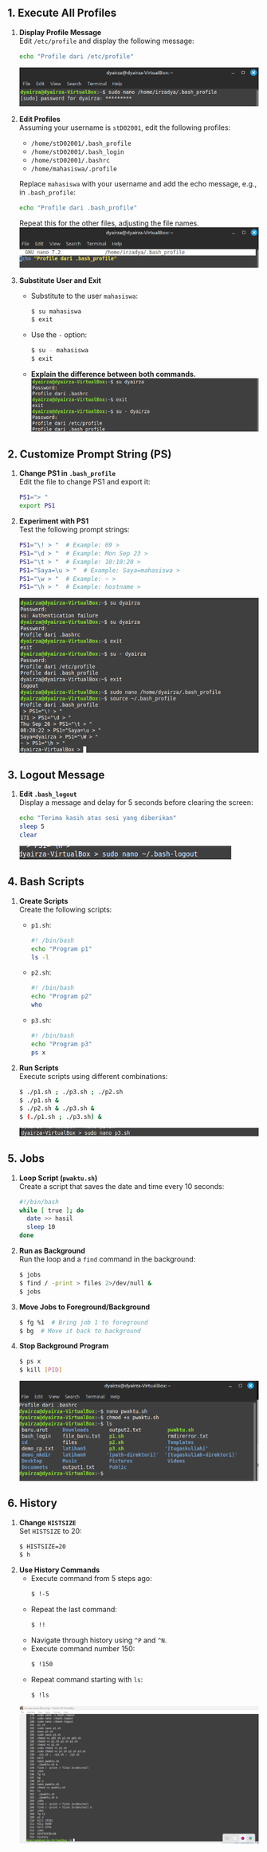 
## 1. Execute All Profiles

1. **Display Profile Message**  
   Edit `/etc/profile` and display the following message:  
   ```bash
   echo "Profile dari /etc/profile"
   ```  
   ![Image 1](https://github.com/Dyairza/irza-dya-tyasna_tugas-operasi-5/blob/main/1.png)

2. **Edit Profiles**  
   Assuming your username is `stD02001`, edit the following profiles:  
   - `/home/stD02001/.bash_profile`
   - `/home/stD02001/.bash_login`
   - `/home/stD02001/.bashrc`
   - `/home/mahasiswa/.profile`  

   Replace `mahasiswa` with your username and add the echo message, e.g., in `.bash_profile`:  
   ```bash
   echo "Profile dari .bash_profile"
   ```  
   Repeat this for the other files, adjusting the file names.  
   ![Images](https://github.com/Dyairza/irza-dya-tyasna_tugas-operasi-5/blob/main/2.png)

3. **Substitute User and Exit**  
   - Substitute to the user `mahasiswa`:  
     ```bash
     $ su mahasiswa
     $ exit
     ```
   - Use the `-` option:  
     ```bash
     $ su - mahasiswa
     $ exit
     ```  
   - **Explain the difference between both commands.**  
   ![Image](https://github.com/Dyairza/irza-dya-tyasna_tugas-operasi-5/blob/main/10.png)

## 2. Customize Prompt String (PS)

1. **Change PS1 in `.bash_profile`**  
   Edit the file to change PS1 and export it:  
   ```bash
   PS1="> "
   export PS1
   ```
2. **Experiment with PS1**  
   Test the following prompt strings:  
   ```bash
   PS1="\! > "  # Example: 69 >
   PS1="\d > "  # Example: Mon Sep 23 >
   PS1="\t > "  # Example: 10:10:20 >
   PS1="Saya=\u > "  # Example: Saya=mahasiswa >
   PS1="\w > "  # Example: ~ >
   PS1="\h > "  # Example: hostname >
   ```  
   ![Image](https://github.com/Dyairza/irza-dya-tyasna_tugas-operasi-5/blob/main/12.png)

## 3. Logout Message

1. **Edit `.bash_logout`**  
   Display a message and delay for 5 seconds before clearing the screen:  
   ```bash
   echo "Terima kasih atas sesi yang diberikan"
   sleep 5
   clear
   ```  
   ![Image](https://github.com/Dyairza/irza-dya-tyasna_tugas-operasi-5/blob/main/13.png)

## 4. Bash Scripts

1. **Create Scripts**  
   Create the following scripts:
   - `p1.sh`:  
     ```bash
     #! /bin/bash
     echo "Program p1"
     ls -l
     ```
   - `p2.sh`:  
     ```bash
     #! /bin/bash
     echo "Program p2"
     who
     ```
   - `p3.sh`:  
     ```bash
     #! /bin/bash
     echo "Program p3"
     ps x
     ```

2. **Run Scripts**  
   Execute scripts using different combinations:  
   ```bash
   $ ./p1.sh ; ./p3.sh ; ./p2.sh
   $ ./p1.sh &
   $ ./p2.sh & ./p3.sh &
   $ (./p1.sh ; ./p3.sh) &
   ```  
   ![Images](https://github.com/Dyairza/irza-dya-tyasna_tugas-operasi-5/blob/main/20.png)

## 5. Jobs

1. **Loop Script (`pwaktu.sh`)**  
   Create a script that saves the date and time every 10 seconds:  
   ```bash
   #!/bin/bash
   while [ true ]; do
     date >> hasil
     sleep 10
   done
   ```
2. **Run as Background**  
   Run the loop and a `find` command in the background:  
   ```bash
   $ jobs
   $ find / -print > files 2>/dev/null &
   $ jobs
   ```
3. **Move Jobs to Foreground/Background**  
   ```bash
   $ fg %1  # Bring job 1 to foreground
   $ bg  # Move it back to background
   ```
4. **Stop Background Program**  
   ```bash
   $ ps x
   $ kill [PID]
   ```  
   ![Images](https://github.com/Dyairza/irza-dya-tyasna_tugas-operasi-5/blob/main/26.png)

## 6. History

1. **Change `HISTSIZE`**  
   Set `HISTSIZE` to 20:  
   ```bash
   $ HISTSIZE=20
   $ h
   ```
2. **Use History Commands**  
   - Execute command from 5 steps ago:  
     ```bash
     $ !-5
     ```
   - Repeat the last command:  
     ```bash
     $ !!
     ```
   - Navigate through history using `^P` and `^N`.
   - Execute command number 150:  
     ```bash
     $ !150
     ```
   - Repeat command starting with `ls`:  
     ```bash
     $ !ls
     ```  
   ![Images](https://github.com/Dyairza/irza-dya-tyasna_tugas-operasi-5/blob/main/31.png)
